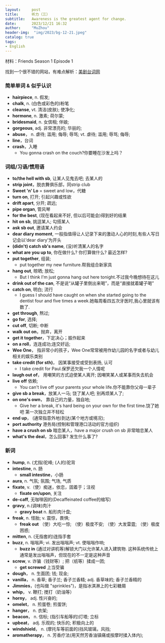 ```yaml
---
layout:     post
title:      听力（三）
subtitle:   Awareness is the greatest agent for change.
date:       2023/12/21 16:32
author:     "MuZhou"
header-img:  "img/2023/bg-12-21.jpeg"
catalog: true
tags:
- English
---
```

材料：Friends Season 1 Episode 1

找到一个很不错的网站，有难点解析：[美剧台词网](https://fluensay.net/190/)
### 简单单词 & 似乎认识
- **hairpiece**,  n. 假发;
- **chalk**,   n. (白色或彩色的)粉笔
- **cleanse**,  vt. 清洁(皮肤); 使净化;
- **hormone**,  n. 激素; 荷尔蒙;
- **bridesmaid**,  n. 女傧相; 伴娘;
- **gorgeous**,   adj. 非常漂亮的; 华丽的;
- **abuse**， n. 虐待; 滥用; 侮辱; 辱骂; vt. 虐待; 滥用; 辱骂; 侮辱;
- **line**，台词
- **crash**，入睡
  - You gonna crash on the couch?你要睡在沙发上吗？
  
### 词组/习语/惯用语
- **to/the hell with sb**, 让某人见鬼去吧; 去某人的
- **strip joint**，脱衣舞俱乐部，同strip club
- **Sweet 'n' Lo**  = sweet and low，代糖
- **turn on**, 打开; 引起兴趣或性欲
- **drift apart**, 分开; 疏远;
- **pipe organ**, 管风琴
- **for the best**, (现在看起来不好, 但以后可能会)得到好的结果
- **hit on sb**, 挑逗某人; 勾搭某人
- **ask sb out**, 邀请某人约会
- **dear diary moment**, 一般指值得让人记录下来的激动人心的时刻,有些人写日记会以‘dear diary’为开头
- **(didn't) catch sb's name**, (没)听清某人的名字
- **what are you up to**, 你在做什么? 你打算做什么? 最近怎样?
- **put together**, 组装;
  - put together my new furniture.帮我组合新家具
- **hang out**, 晾晒; 放松;
  - But I think I'm just gonna hang out here tonight.不过我今晚想待在这儿
- **drink out of the can**, 不是说“从罐子里倒出来喝”，而是“直接就着罐子喝”
- **catch on**, 明白; 流行
  - I guess I should have caught on when she started going to the dentist four and five times a week.她每周看四五次牙医时,我心里就该有数了.
- **get through**, 熬过;
- **go for**, 选择;
- **cut off**, 切断; 中断
- **walk out on**，抛弃，离开
- **get it together**，下定决心；振作起来
- **on a roll**，连连成功;连交好运;
- **Wee One**， 指非常小的孩子，Wee One常常被用作幼儿园的名字或者与幼儿相关的娱乐类别
- **take credit (for sth)**， 因某事接受或受到表扬, 认可
  - I take credit for Paul.保罗还欠我一个人情呢
- **laugh out of**， 用嘲笑的方式迫使某人离开; 因嘲笑某人或某事而失去机会
- **live off** 依赖;
  - You can't live off your parents your whole life.你不能靠你父母一辈子
- **give sb a break**，放某人一马; 饶了某人吧; 别再烦某人了;
- **on one's own**， 靠自己的力量，独自地;
  - Give her a break, it's hard being on your own for the first time.饶了她吧  第一次独立并不轻松
- **end up**， (通常指意外地)到达(某个地方或境况);
- **port authority** 港务局(控制和管理港口活动的官方组织)
- **have a crush on sb** 暗恋某人，have a major crush on sb 非常暗恋某人
- **what's the deal**，怎么回事? 发生什么事了?

### 新词
- **hump**,  n. (尤指)驼峰; (人的)驼背
- **intestine**,  n. 肠
  - **small intestine**，小肠
- **aura**,  n. 气氛; 氛围; 气场, 气质
- **fixate**,  v.（使）痴迷，依恋，固着于；注视
  - **fixate on/upon**, 关注
- **de-caff**,   无咖啡因的(Decaffeinated coffee的缩写) 
- **gravy**,   n.(调味)肉汁
  - **gravy boat** n. 船形肉汁盘;
- **freak**,   n. 怪胎; v. 震惊，畏惧;
  - **freak out** （使）大吃一惊; （使）极度不安; （使）大发雷霆; （使）极度困惑;
- **mitten**,  n. (无指套的)连指手套
- **buzz**,  n. 嗡嗡声; vi. 发出嗡嗡声; vt. 使嗡嗡作响;
  - **buzz in** (通过对讲机等)解锁大门以允许某人进入建筑物. 这种系统传统上通常是发出嗡嗡声，但现在的不一定是这种声音
- **screw**,   v. 诈骗（钱财等）; 把（纸等）揉成一团;
  - **get screwed** 上当受骗
- **dough**， n. 生面团; 钱; 现金;
- **vanilla**， n. 香草; 香子兰; 香子兰香精; adj. 香草味的; 香子兰香精的
- **Jimmies**，(也叫做 "sprinkles")，是指冰淇淋上的七彩糖屑
- **whip**， v. 鞭打; 搅打（奶油等）
- **horny**，  adj. 性兴奋的;
- **omelet**，  n. 煎蛋卷; 煎蛋饼;
- **hanger**，   n. 衣架;
- **beacon**，  n. 信标; (指引车船等的)灯塔; 立标
- **upbeat**， adj. 乐观的; 快乐的; 积极向上的
- **windshield**，  n. (摩托车等前面的)挡风玻璃，风挡;
- **aromatherapy**， n. 芳香疗法(用天然芳香油镇痛或按摩时揉入体内);